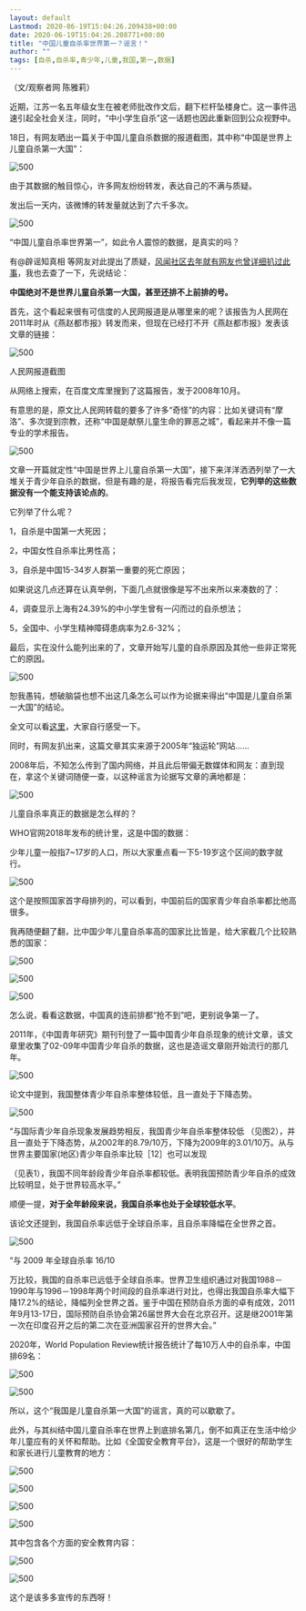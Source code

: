 ```yaml
---
layout: default
Lastmod: 2020-06-19T15:04:26.209438+00:00
date: 2020-06-19T15:04:26.208771+00:00
title: "中国儿童自杀率世界第一？谣言！"
author: ""
tags: [自杀,自杀率,青少年,儿童,我国,第一,数据]
---
```


（文/观察者网 陈雅莉）

近期，江苏一名五年级女生在被老师批改作文后，翻下栏杆坠楼身亡。这一事件迅速引起全社会关注，同时，“中小学生自杀”这一话题也因此重新回到公众视野中。

18日，有网友晒出一篇关于中国儿童自杀数据的报道截图，其中称“中国是世界上儿童自杀第一大国”：

![500](https://images.weserv.nl/?url=https%3A//i.guancha.cn/bbs/2020/06/19/20200619150602324.jpg%3FimageView2/2/w/500/format/jpg)

由于其数据的触目惊心，许多网友纷纷转发，表达自己的不满与质疑。

发出后一天内，该微博的转发量就达到了六千多次。

![500](https://images.weserv.nl/?url=https%3A//i.guancha.cn/bbs/2020/06/19/20200619150547370.jpg%3FimageView2/2/w/500/format/jpg)

“中国儿童自杀率世界第一”，如此令人震惊的数据，是真实的吗？

有@辟谣知真相 等网友对此提出了质疑，[风闻社区去年就有网友也曾详细扒过此事](https://user.guancha.cn/main/content?id=104937&s=fwzwyzzwzbt)，我也去查了一下，先说结论：

**中国绝对不是世界儿童自杀第一大国，甚至还排不上前排的号。**

首先，这个看起来很有可信度的人民网报道是从哪里来的呢？该报告为人民网在2011年时从《燕赵都市报》转发而来，但现在已经打不开《燕赵都市报》发表该文章的链接：

![500](https://images.weserv.nl/?url=https%3A//i.guancha.cn/bbs/2020/06/19/20200619150747568.png%3FimageView2/2/w/500/format/png)

人民网报道截图

从网络上搜索，在百度文库里搜到了这篇报告，发于2008年10月。

有意思的是，原文比人民网转载的要多了许多“奇怪”的内容：比如关键词有“摩洛”、多次提到宗教，还称“中国是献祭儿童生命的罪恶之城”，看起来并不像一篇专业的学术报告。

![500](https://images.weserv.nl/?url=https%3A//i.guancha.cn/bbs/2020/06/19/20200619150950524.png%3FimageView2/2/w/500/format/png)

文章一开篇就定性“中国是世界上儿童自杀第一大国”，接下来洋洋洒洒列举了一大堆关于青少年自杀的数据，但是有趣的是，将报告看完后我发现，**它列举的这些数据没有一个能支持该论点的**。

它列举了什么呢？

1，自杀是中国第一大死因；

2，中国女性自杀率比男性高；

3，自杀是中国15-34岁人群第一重要的死亡原因；

如果说这几点还算在认真举例，下面几点就很像是写不出来所以来凑数的了：

4，调查显示上海有24.39%的中小学生曾有一闪而过的自杀想法；

5，全国中、小学生精神障碍患病率为2.6-32%；

最后，实在没什么能列出来的了，文章开始写儿童的自杀原因及其他一些非正常死亡的原因。

![500](https://images.weserv.nl/?url=https%3A//i.guancha.cn/bbs/2020/06/19/20200619152648470.png%3FimageView2/2/w/500/format/png)

恕我愚钝，想破脑袋也想不出这几条怎么可以作为论据来得出“中国是儿童自杀第一大国”的结论。

全文可以看[这里](https://wenku.baidu.com/view/417da688d0d233d4b14e69ec.html)，大家自行感受一下。

同时，有网友扒出来，这篇文章其实来源于2005年“独运轮”网站……

2008年后，不知怎么传到了国内网络，并且此后带偏无数媒体和网友：直到现在，拿这个关键词随便一查，以这种谣言为论据写文章的满地都是：

![500](https://images.weserv.nl/?url=https%3A//i.guancha.cn/bbs/2020/06/19/20200619153142555.png%3FimageView2/2/w/500/format/png)

儿童自杀率真正的数据是怎么样的？

WHO官网2018年发布的统计里，这是中国的数据：

少年儿童一般指7~17岁的人口，所以大家重点看一下5-19岁这个区间的数字就行。

![500](https://images.weserv.nl/?url=https%3A//i.guancha.cn/bbs/2020/06/19/20200619153311987.png%3FimageView2/2/w/500/format/png)

这个是按照国家首字母排列的，可以看到，中国前后的国家青少年自杀率都比他高很多。

我再随便翻了翻，比中国少年儿童自杀率高的国家比比皆是，给大家截几个比较熟悉的国家：

![500](https://images.weserv.nl/?url=https%3A//i.guancha.cn/bbs/2020/06/19/20200619153625796.png%3FimageView2/2/w/500/format/png)

![500](https://images.weserv.nl/?url=https%3A//i.guancha.cn/bbs/2020/06/19/20200619153701899.png%3FimageView2/2/w/500/format/png)

![500](https://images.weserv.nl/?url=https%3A//i.guancha.cn/bbs/2020/06/19/20200619154522813.png%3FimageView2/2/w/500/format/png)

怎么说，看看这数据，中国真的连前排都“抢不到”吧，更别说争第一了。

2011年，《中国青年研究》期刊刊登了一篇中国青少年自杀现象的统计文章，该文章里收集了02-09年中国青少年自杀的数据，这也是造谣文章刚开始流行的那几年。

![500](https://images.weserv.nl/?url=https%3A//i.guancha.cn/bbs/2020/06/19/20200619154805878.png%3FimageView2/2/w/500/format/png)

论文中提到，我国整体青少年自杀率整体较低，且一直处于下降态势。

![500](https://images.weserv.nl/?url=https%3A//i.guancha.cn/bbs/2020/06/19/20200619155614775.png%3FimageView2/2/w/500/format/png)

“与国际青少年自杀现象发展趋势相反，我国青少年自杀率整体较低 （见图2），并且一直处于下降态势，从2002年的8.79/10万，下降为2009年的3.01/10万。从与世界主要国家(地区)青少年自杀率比较［12］也可以发现

（见表1），我国不同年龄段青少年自杀率都较低。表明我国预防青少年自杀的成效比较明显，处于世界较高水平。”

顺便一提，**对于全年龄段来说，我国自杀率也处于全球较低水平**。

该论文还提到，我国自杀率远低于全球自杀率，且自杀率降幅在全世界之首。

![500](https://images.weserv.nl/?url=https%3A//i.guancha.cn/bbs/2020/06/19/20200619155203315.png%3FimageView2/2/w/500/format/png)

“与 2009 年全球自杀率 16/10

万比较，我国的自杀率已远低于全球自杀率。世界卫生组织通过对我国1988－1990年与1996－1998年两个时间段的自杀率进行对比，也得出我国自杀率大幅下降17.2%的结论，降幅列全世界之首。鉴于中国在预防自杀方面的卓有成效，2011年9月13-17日，国际预防自杀协会第26届世界大会在北京召开。这是继2001年第一次在印度召开之后的第二次在亚洲国家召开的世界大会。”

2020年，World Population Review统计报告统计了每10万人中的自杀率，中国排69名：

![500](https://images.weserv.nl/?url=https%3A//i.guancha.cn/bbs/2020/06/19/20200619153900288.png%3FimageView2/2/w/500/format/png)

![500](https://images.weserv.nl/?url=https%3A//i.guancha.cn/bbs/2020/06/19/20200619154131872.png%3FimageView2/2/w/500/format/png)

所以，这个“我国是儿童自杀第一大国”的谣言，真的可以歇歇了。

此外，与其纠结中国儿童自杀率在世界上到底排名第几，倒不如真正在生活中给少年儿童应有的关怀和帮助。比如《全国安全教育平台》，这是一个很好的帮助学生和家长进行儿童教育的地方：

![500](https://images.weserv.nl/?url=https%3A//i.guancha.cn/bbs/2020/06/19/20200619161516983.jpg%3FimageView2/2/w/500/format/jpg)

![500](https://images.weserv.nl/?url=https%3A//i.guancha.cn/bbs/2020/06/19/20200619161523898.jpg%3FimageView2/2/w/500/format/jpg)

![500](https://images.weserv.nl/?url=https%3A//i.guancha.cn/bbs/2020/06/19/20200619161528884.jpg%3FimageView2/2/w/500/format/jpg)

![500](https://images.weserv.nl/?url=https%3A//i.guancha.cn/bbs/2020/06/19/20200619161535796.jpg%3FimageView2/2/w/500/format/jpg)

其中包含各个方面的安全教育内容：

![500](https://images.weserv.nl/?url=https%3A//i.guancha.cn/bbs/2020/06/19/20200619164842867.jpg%3FimageView2/2/w/500/format/jpg)

![500](https://images.weserv.nl/?url=https%3A//i.guancha.cn/bbs/2020/06/19/20200619164848692.jpg%3FimageView2/2/w/500/format/jpg)

这个是该多多宣传的东西呀！

